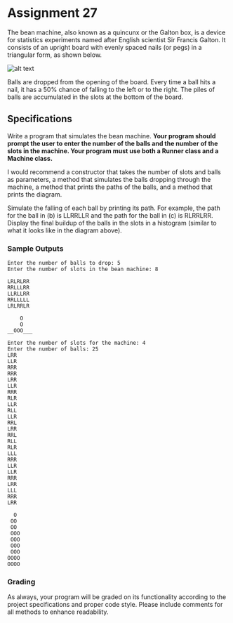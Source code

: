 # Assignment 27

The bean machine, also known as a quincunx or the Galton box, is a device for statistics experiments named after English scientist Sir Francis Galton. It consists of an upright board with evenly spaced nails (or pegs) in a triangular form, as shown below.

![alt text](http://i.imgur.com/FXY6XHr.png "Bean Machine")

Balls are dropped from the opening of the board. Every time a ball hits a nail, it has a 50% chance of falling to the left or to the right. The piles of balls are accumulated in the slots at the bottom of the board.

## Specifications

Write a program that simulates the bean machine. **Your program should prompt the user to enter the number of the balls and the number of the slots in the machine. Your program must use both a Runner class and a Machine class.**

I would recommend a constructor that takes the number of slots and balls as parameters, a method that simulates the balls dropping through the machine, a method that prints the paths of the balls, and a method that prints the diagram.

Simulate the falling of each ball by printing its path. For example, the path for the ball in (b) is LLRRLLR and the path for the ball in (c) is RLRRLRR. Display the final buildup of the balls in the slots in a histogram (similar to what it looks like in the diagram above).

### Sample Outputs

```
Enter the number of balls to drop: 5
Enter the number of slots in the bean machine: 8

LRLRLRR
RRLLLRR
LLRLLRR
RRLLLLL
LRLRRLR

    O
    O
__OOO___
```

```
Enter the number of slots for the machine: 4
Enter the number of balls: 25
LRR
LLR
RRR
RRR
LRR
LLR
RRR
RLR
LLR
RLL
LLR
RRL
LRR
RRL
RLL
RLR
LLL
RRR
LLR
LLR
RRR
LRR
LLL
RRR
LRR

  O
 OO
 OO
 OOO
 OOO
 OOO
 OOO
OOOO
OOOO
```

### Grading

As always, your program will be graded on its functionality according to the project specifications and proper code style. Please include comments for all methods to enhance readability.
